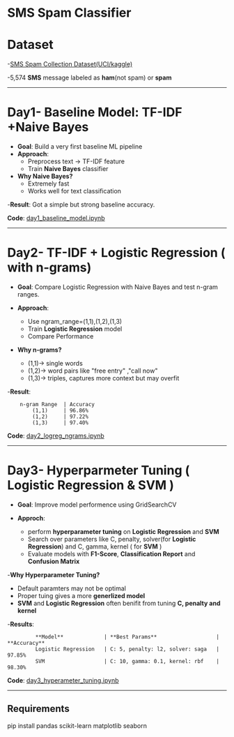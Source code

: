 # SMS Spam Classifier

# Dataset
 -[SMS Spam Collection Dataset(UCI/kaggle)](https://www.kaggle.com/datasets/uciml/sms-spam-collection-dataset)
 
 -5,574 **SMS** message labeled as **ham**(not spam) or **spam**

---

# Day1- Baseline Model: TF-IDF +Naive Bayes

- **Goal**: Build a very first baseline ML pipeline
- **Approach**:
     - Preprocess text -> TF-IDF feature
     - Train **Naive Bayes** classifier
- **Why Naive Bayes?**
     - Extremely fast
     - Works well for text classification
       
-**Result**: Got a simple but strong baseline accuracy.

**Code**: [day1_baseline_model.ipynb](https://github.com/ChanchalSaha48/SMS-Spam-Classifier/blob/main/day1_baseline_model.ipynb)


---

# Day2-  TF-IDF + Logistic Regression ( with n-grams)

- **Goal**: Compare Logistic Regression with Naive Bayes and test n-gram ranges.

- **Approach**:
     - Use ngram_range=(1,1),(1,2),(1,3)
     - Train **Logistic Regression** model
     - Compare Performance

- **Why n-grams?**
     - (1,1)-> single words
     - (1,2)-> word pairs like "free entry" ,"call now"
     - (1,3)-> triples, captures more context but may overfit

-**Result**: 

		n-gram Range  | Accuracy
		    (1,1)     | 96.86%
		    (1,2)     | 97.22%
		    (1,3)     | 97.40% 
			
**Code**: [day2_logreg_ngrams.ipynb](https://github.com/ChanchalSaha48/SMS-Spam-Classifier/blob/main/day_logreg_ngrams.ipynb)

---

# Day3- Hyperparmeter Tuning ( Logistic Regression & SVM )

- **Goal**: Improve model performence using GridSearchCV
  
- **Approch**:
  - perform **hyperparameter tuning** on **Logistic Regression** and **SVM**
  - Search over parameters like C, penalty, solver(for **Logistic Regression**) and C, gamma, kernel ( for **SVM** )
  - Evaluate models with **F1-Score**, **Classification Report** and **Confusion Matrix**
   
-**Why Hyperparameter Tuning?**
 - Default paramters may not be optimal
 - Proper tuing gives a more **generlized model**
 - **SVM** and **Logistic Regression** often benifit from tuning **C, penalty and kernel**

-**Results**:

             **Model**             | **Best Params**                   | **Accuracy**
			 Logistic Regression   | C: 5, penalty: l2, solver: saga   | 97.85%
			 SVM                   | C: 10, gamma: 0.1, kernel: rbf    | 98.30%
			 
**Code**: [day3_hyperameter_tuning.ipynb](https://github.com/ChanchalSaha48/SMS-Spam-Classifier/blob/main/day3_hyperparameter_tuning.ipynb)

---

## Requirements 

pip install pandas scikit-learn matplotlib seaborn
